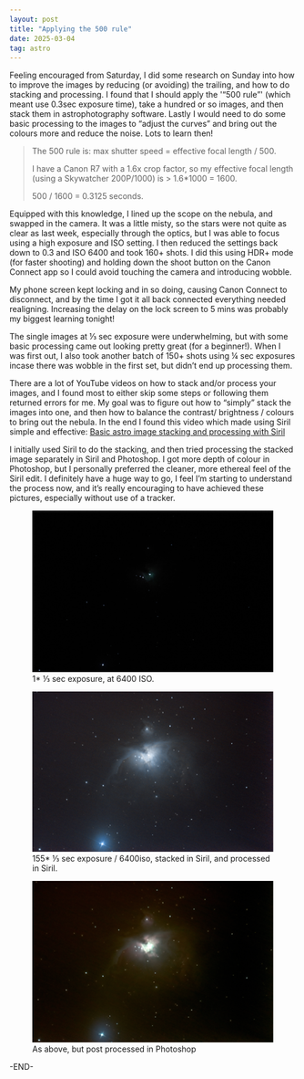 ```yaml
---
layout: post
title: "Applying the 500 rule"
date: 2025-03-04
tag: astro
---
```



Feeling encouraged from Saturday, I did some research on Sunday into how to improve the images by reducing (or avoiding) the trailing, and how to do stacking and processing.  I found that I should apply the '“500 rule”' (which meant use 0.3sec exposure time), take a hundred or so images, and then stack them in astrophotography software.  Lastly I would need to do some basic processing to the images to “adjust the curves” and bring out the colours more and reduce the noise. Lots to learn then!

> The 500 rule is: max shutter speed = effective focal length / 500.
> 
> I have a Canon R7 with a 1.6x crop factor, so my effective focal length (using a Skywatcher 200P/1000) is > 1.6*1000 = 1600.
>
> 500 / 1600 = 0.3125 seconds.

Equipped with this knowledge, I lined up the scope on the nebula, and swapped in the camera.  It was a little misty, so the stars were not quite as clear as last week, especially through the optics, but I was able to focus using a high exposure and ISO setting.  I then reduced the settings back down to 0.3 and ISO 6400 and took 160+ shots.  I did this using HDR+ mode (for faster shooting) and holding down the shoot button on the Canon Connect app so I could avoid touching the camera and introducing wobble.

My phone screen kept locking and in so doing, causing Canon Connect to disconnect, and by the time I got it all back connected everything needed realigning.  Increasing the delay on the lock screen to 5 mins was probably my biggest learning tonight!

The single images at ⅓ sec exposure were underwhelming, but with some basic processing came out looking pretty great (for a beginner!). When I was first out, I also took another batch of 150+ shots using ¼ sec exposures incase there was wobble in the first set, but didn’t end up processing them.  

There are a lot of YouTube videos on how to stack and/or process your images, and I found most to either skip some steps or following them returned errors for me.  My goal was to figure out how to “simply” stack the images into one, and then how to balance the contrast/ brightness / colours to bring out the nebula.  In the end I found this video which made using Siril simple and effective: <a href="https://youtu.be/aruMYnfhrjw?si=cEkNyEi9WV5TV7C6" target="_blank" rel="noopener">Basic astro image stacking and processing with Siril</a>

I initially used Siril to do the stacking, and then tried processing the stacked image separately in Siril and Photoshop.  I got more depth of colour in Photoshop, but I personally preferred the cleaner, more ethereal feel of the Siril edit.  I definitely have a huge way to go,  I feel I’m starting to understand the process now, and it’s really encouraging to have achieved these pictures, especially without use of a tracker.  

<figure>
  <img src="/assets/images/25_03/25_03_04_01.png" alt="Orion nebula as a few dots in the sky">
  <figcaption>1* ⅓ sec exposure, at 6400 ISO.</figcaption>
</figure>

<figure>
  <img src="/assets/images/25_03/25_03_04_02.png" alt="VOrion nebula with dust cloud visible in an ethereal shades of blue">
  <figcaption>155* ⅓ sec exposure / 6400iso, stacked in Siril, and processed in Siril.  
</figcaption>
</figure>

<figure>
  <img src="/assets/images/25_03/25_03_04_04.png" alt="Similar image to above, but with reds and greens instead of blues">
  <figcaption>As above, but post processed in Photoshop
</figcaption>
</figure>

-END-
